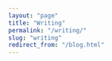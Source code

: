 ```yaml
---
layout: "page"
title: "Writing"
permalink: "/writing/"
slug: "writing"
redirect_from: "/blog.html"
---
```

